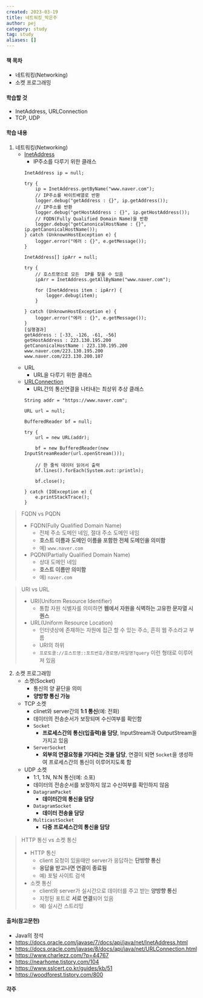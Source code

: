 ```yaml
---
created: 2023-03-19
title: 네트워킹_박은주
author: pej
category: study
tag: study
aliases: []
---
```


#### 책 목차
- 네트워킹(Networking)
- 소켓 프로그래밍

#### 학습할 것
- InetAddress, URLConnection
- TCP, UDP

#### 학습 내용
1. 네트워킹(Networking)
	+ [InetAddress](https://docs.oracle.com/javase/7/docs/api/java/net/InetAddress.html)
		+ IP주소를 다루기 위한 클래스
		```
		InetAddress ip = null;
		
		try {
		    ip = InetAddress.getByName("www.naver.com");
		    // IP주소를 바이트배열로 반환
		    logger.debug("getAddress : {}", ip.getAddress()); 
		    // IP주소를 반환
		    logger.debug("getHostAddress : {}", ip.getHostAddress()); 
		    // FQDN(Fully Qualified Domain Name)을 반환
		    logger.debug("getCanonicalHostName : {}", ip.getCanonicalHostName()); 
		} catch (UnknownHostException e) {
		    logger.error("에러 : {}", e.getMessage());
		}
		
		InetAddress[] ipArr = null;
		
		try {
		    // 호스트명으로 모든  IP를 찾을 수 있음
		    ipArr = InetAddress.getAllByName("www.naver.com");
		    
		    for (InetAddress item : ipArr) {
		        logger.debug(item); 
		    }
		    
		} catch (UnknownHostException e) {
		    logger.error("에러 : {}", e.getMessage());
		}
		[실행결과]
		getAddress : [-33, -126, -61, -56]
		getHostAddress : 223.130.195.200
		getCanonicalHostName : 223.130.195.200
		www.naver.com/223.130.195.200
		www.naver.com/223.130.200.107
		```
	+ URL 
		+ URL을 다루기 위한 클래스
	+ [URLConnection](https://docs.oracle.com/javase/8/docs/api/java/net/URLConnection.html)
		+ URL간의 통신연결을 나타내는 최상위 추상 클래스
		```
		String addr = "https://www.naver.com";

		URL url = null;
		
		BufferedReader bf = null;
		   
		try {
		    url = new URL(addr);
		    
		    bf = new BufferedReader(new InputStreamReader(url.openStream()));
		
		    // 한 줄씩 데이터 읽어서 출력
		    bf.lines().forEach(System.out::println);
		    
		    bf.close();
		    
		} catch (IOException e) {
		    e.printStackTrace();
		}
		```

> FQDN vs PQDN
> + FQDN(Fully Qualified Domain Name)
> 	+ 전체 주소 도메인 네임, 절대 주소 도메인 네임
> 	+ **호스트 이름과 도메인 이름을 포함한 전체 도메인을 의미함**
> 	+ 예) `www.naver.com`
> + PQDN(Partially Qualified Domain Name)
> 	+ 상대 도메인 네임
> 	+ **호스트 이름만 의미함**
> 	+ 예) `naver.com`

> URI vs URL
> + URI(Uniform Resource Identifier)
> 	+ 통합 자원 식별자를 의미하면 **웹에서 자원을 식벽하는 고유한 문자열 시퀀스**
> + URL(Uniform Resource Location)
> 	+ 인터넷상에 존재하는 자원에 접근 할 수 있는 주소, 흔히 웹 주소라고 부름
> 	+ URI의 하위
> 	+ `프로토콜://호스트명::포트번호/경로명/파일명?query` 이런 형태로 이루어져 있음

2. 소켓 프로그래밍
	+ 소켓(Socket)
		+ 통신의 양 끝단을 의미
		+ **양방향 통신 가능**
	+ TCP 소켓
		+ clinet와 server간의 **1:1 통신**(예: 전화)
		+ 데이터의 전송순서가 보장되며 수신여부를 확인함
		+ `Socket`
			+ **프로세스간의 통신(입출력)을 담당**, InputStream과 OutputStream을 가지고 있음
		+ `ServerSocket`
			+ **외부의 연결요청을 기다리는 것을 담당**, 연결이 되면 `Socket`을 생성하여 프로세스간의 통신이 이루어지도록 함
	+ UDP 소켓
		+ 1:1, 1:N, N:N 통신(예: 소포)
		+ 데이터의 전송순서를 보장하지 않고 수신여부를 확인하지 않음
		+ `DatagramPacket`
			+ **데이터간의 통신을 담당**
		+ `DatagramSocket`
			+ **데이터 전송을 담당**
		+ `MulticastSocket`
			+ **다중 프로세스간의 통신을 담당**
			
> HTTP 통신 vs 소켓 통신
> + HTTP 통신
> 	+ client 요청이 있을때만 server가 응답하는 **단방향 통신**
> 	+ **응답을 받고나면 연결이 종료됨**
> 	+ 예) 포털 사이트 검색
> + 소켓 통신
> 	+ client와 server가 실시간으로 데이터를 주고 받는 **양방향 통신**
> 	+ 지정된 포트로 **서로 연결**되어 있음
> 	+ 예) 실시간 스트리밍

#### 출처(참고문헌)
- Java의 정석
- https://docs.oracle.com/javase/7/docs/api/java/net/InetAddress.html
- https://docs.oracle.com/javase/8/docs/api/java/net/URLConnection.html
- https://www.charlezz.com/?p=44767
- https://nearhome.tistory.com/104
- https://www.sslcert.co.kr/guides/kb/51
- https://woodforest.tistory.com/800

#### 각주